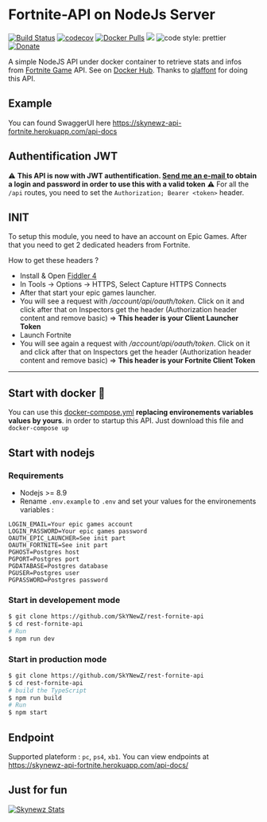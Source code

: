 # Fortnite-API on NodeJs Server

[![Build Status](https://travis-ci.org/SkYNewZ/rest-fornite-api.svg?branch=master)](https://travis-ci.org/SkYNewZ/rest-fornite-api)
[![codecov](https://codecov.io/gh/SkYNewZ/rest-fornite-api/branch/master/graph/badge.svg)](https://codecov.io/gh/SkYNewZ/rest-fornite-api)
[![Docker Pulls](https://img.shields.io/docker/pulls/skynewz/fortnite-api.svg)](https://hub.docker.com/r/skynewz/fortnite-api/)
[![](https://images.microbadger.com/badges/version/skynewz/fortnite-api.svg)](https://microbadger.com/images/skynewz/fortnite-api "Get your own version badge on microbadger.com")
![code style: prettier](https://img.shields.io/badge/code_style-prettier-ff69b4.svg)
[![Donate](https://img.shields.io/badge/Donate-PayPal-green.svg)](https://www.paypal.me/QLemaire/2)

A simple NodeJS API under docker container to retrieve stats and infos from [Fortnite Game](https://www.epicgames.com/fortnite/fr/home) API.
See on [Docker Hub](https://hub.docker.com/r/skynewz/fortnite-api/).
Thanks to [qlaffont](https://github.com/qlaffont/fortnite-api) for doing this API.

## Example

You can found SwaggerUI here https://skynewz-api-fortnite.herokuapp.com/api-docs

## Authentification JWT
:warning: **This API is now with JWT authentification. [Send me an e-mail ](mailto:quentin@lemairepro.fr) to obtain a login and password in order to use this with a valid token** :warning:
For all the `/api` routes, you need to set the `Authorization; Bearer <token>` header.

## INIT

To setup this module, you need to have an account on Epic Games. After that you need to get 2 dedicated headers from Fortnite.

How to get these headers ?

* Install & Open [Fiddler 4](https://www.telerik.com/download/fiddler)
* In Tools -> Options -> HTTPS, Select Capture HTTPS Connects
* After that start your epic games launcher.
* You will see a request with _/account/api/oauth/token_. Click on it and click after that on Inspectors get the header (Authorization header content and remove basic) => **This header is your Client Launcher Token**
* Launch Fortnite
* You will see again a request with _/account/api/oauth/token_. Click on it and click after that on Inspectors get the header (Authorization header content and remove basic) => **This header is your Fortnite Client Token**

---

## Start with docker :whale:

You can use this [docker-compose.yml](https://github.com/SkYNewZ/rest-fornite-api/blob/master/docker-compose.yml) **replacing environements variables values by yours**. in order to startup this API.
Just download this file and `docker-compose up`

## Start with nodejs

### Requirements

* Nodejs >= 8.9
* Rename `.env.example` to `.env` and set your values for the environements variables :
```
LOGIN_EMAIL=Your epic games account
LOGIN_PASSWORD=Your epic games password
OAUTH_EPIC_LAUNCHER=See init part
OAUTH_FORTNITE=See init part
PGHOST=Postgres host
PGPORT=Postgres port
PGDATABASE=Postgres database
PGUSER=Postgres user
PGPASSWORD=Postgres password
```

### Start in developement mode

```bash
$ git clone https://github.com/SkYNewZ/rest-fornite-api
$ cd rest-fornite-api
# Run
$ npm run dev
```

### Start in production mode

```bash
$ git clone https://github.com/SkYNewZ/rest-fornite-api
$ cd rest-fornite-api
# build the TypeScript
$ npm run build
# Run
$ npm start
```

## Endpoint

Supported plateform : `pc`, `ps4`, `xb1`.
You can view endpoints at https://skynewz-api-fortnite.herokuapp.com/api-docs/

## Just for fun

[![Skynewz Stats](https://signature.stats-fortnite.com/pc/skynewz/signature.png)](https://stats-fortnite.com/battleroyale/profil/skynewz/pc)
